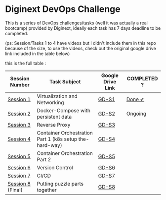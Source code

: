 # Diginext DevOps Challenge

This is a series of DevOps challenges/tasks (well it was actually a real bootcamp) provided by Diginext, ideally each task has 7 days deadline to be completed.

(ps: Session/Tasks 1 to 4 have videos but I didn't include them in this repo because of the size, to use the videos, check out the original google drive link included in the table below)

this is the full table :

| Session Number    | Task Subject                                             | Google Drive Link  | COMPLETED ? |
|-------------------|----------------------------------------------------------|----------|-------------|
| [Session 1](https://github.com/EryX0/Diginext-DevOps-Challenge/tree/main/Session1)         | Virtualization and Networking                            | [GD-S1](https://drive.google.com/drive/folders/1DACEzaQhepgTS9UxCGCPHWPLvADcZFGX)    | [Done ✔](https://github.com/EryX0/diginext-answers/blob/main/Session1/Session1-Answer.md)            |
| [Session 2](https://github.com/EryX0/Diginext-DevOps-Challenge/tree/main/Session2)         | Docker-Compose with persistent data                      | [GD-S2](https://drive.google.com/drive/folders/1V3qng46qK_N1CTP1n1pXUgGn9rnknL-_)         | Ongoing            |
| [Session 3](https://github.com/EryX0/Diginext-DevOps-Challenge/tree/main/Session3)         | Reverse Proxy                                            | [GD-S3](https://drive.google.com/drive/folders/1pJixrWAJ_IFAy0cnGBkUM7tLWe0mTRHj)            |             |
| [Session 4](https://github.com/EryX0/Diginext-DevOps-Challenge/tree/main/Session4)         | Container Orchestration Part 1 (k8s setup the-hard-way)  | [GD-S4](https://drive.google.com/drive/folders/1aGaiSCHpBDSy5EKFCZBTotUzxShu9-MA)            |             |
| [Session 5](https://github.com/EryX0/Diginext-DevOps-Challenge/tree/main/Session5)         | Container Orchestration Part 2                           | [GD-S5](https://drive.google.com/drive/folders/1STx5f693vRnuFxmfsIB6c8jCS0encCsf)            |             |
| [Session 6](https://github.com/EryX0/Diginext-DevOps-Challenge/tree/main/Session6)         | Version Control                                          | [GD-S6](https://drive.google.com/drive/folders/1h4C8SZfXwz4Ppq1Isif0Seh_a48IJl-y)            |             |
| [Session 7](https://github.com/EryX0/Diginext-DevOps-Challenge/tree/main/Session7)         | CI/CD                                                    | [GD-S7](https://drive.google.com/drive/folders/1eRp2nQttnwnsFDmVSBabeZmS3ugOdEbE)            |             |
| [Session 8](https://github.com/EryX0/Diginext-DevOps-Challenge/tree/main/Session8) (Final) | Putting puzzle parts together                            | [GD-S8](https://drive.google.com/drive/folders/1jKMTcWVbVh0DuuCkqtuH9sNo68gowxu0)            |             |
